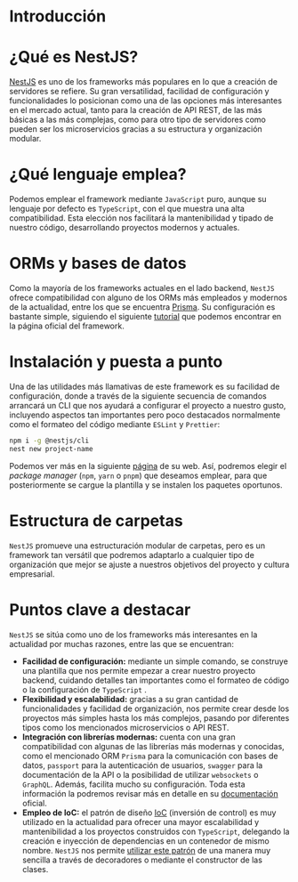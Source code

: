 # Introducción

# ¿Qué es NestJS?

[NestJS](https://docs.nestjs.com/) es uno de los frameworks más populares en lo que a creación de servidores se refiere. Su gran versatilidad, facilidad de configuración y funcionalidades lo posicionan como una de las opciones más interesantes en el mercado actual, tanto para la creación de API REST, de las más básicas a las más complejas, como para otro tipo de servidores como pueden ser los microservicios gracias a su estructura y organización modular.

# ¿Qué lenguaje emplea?

Podemos emplear el framework mediante `JavaScript` puro, aunque su lenguaje por defecto es `TypeScript`, con el que muestra una alta compatibilidad. Esta elección nos facilitará la mantenibilidad y tipado de nuestro código,  desarrollando proyectos modernos y actuales.

# ORMs y bases de datos

Como la mayoría de los frameworks actuales en el lado backend, `NestJS` ofrece compatibilidad con alguno de los ORMs más empleados y modernos de la actualidad, entre los que se encuentra [Prisma](https://www.prisma.io/). Su configuración es bastante simple, siguiendo el siguiente [tutorial](https://docs.nestjs.com/recipes/prisma) que podemos encontrar en la página oficial del framework.

# Instalación y puesta a punto

Una de las utilidades más llamativas de este framework es su facilidad de configuración, donde a través de la siguiente secuencia de comandos arrancará un CLI que nos ayudará a configurar el proyecto a nuestro gusto, incluyendo aspectos tan importantes pero poco destacados normalmente como el formateo del código mediante `ESLint` y `Prettier`:

```bash
npm i -g @nestjs/cli
nest new project-name
```

Podemos ver más en la siguiente [página](https://docs.nestjs.com/first-steps) de su web. Así, podremos elegir el *package manager* (`npm`, `yarn` o `pnpm`) que deseamos emplear, para que posteriormente se cargue la plantilla y se instalen los paquetes oportunos.

# Estructura de carpetas

`NestJS` promueve una estructuración modular de carpetas, pero es un framework tan versátil que podremos adaptarlo a cualquier tipo de organización que mejor se ajuste a nuestros objetivos del proyecto y cultura empresarial.

# Puntos clave a destacar

`NestJS` se sitúa como uno de los frameworks más interesantes en la actualidad por muchas razones, entre las que se encuentran:

- **Facilidad de configuración:** mediante un simple comando, se construye una plantilla que nos permite empezar a crear nuestro proyecto backend, cuidando detalles tan importantes como el formateo de código o la configuración de `TypeScript` .
- **Flexibilidad y escalabilidad:** gracias a su gran cantidad de funcionalidades y facilidad de organización, nos permite crear desde los proyectos más simples hasta los más complejos, pasando por diferentes tipos como los mencionados microservicios o API REST.
- **Integración con librerías modernas:** cuenta con una gran compatibilidad con algunas de las librerías más modernas y conocidas, como el mencionado ORM `Prisma` para la comunicación con bases de datos, `passport` para la autenticación de usuarios, `swagger` para la documentación de la API o la posibilidad de utilizar `websockets` o `GraphQL`. Además, facilita mucho su configuración. Toda esta información la podremos revisar más en detalle en su [documentación](https://docs.nestjs.com/) oficial.
- **Empleo de IoC:** el patrón de diseño [IoC](https://en.wikipedia.org/wiki/Inversion_of_control) (inversión de control) es muy utilizado en la actualidad para ofrecer una mayor escalabilidad y mantenibilidad a los proyectos construidos con `TypeScript`, delegando la creación e inyección de dependencias en un contenedor de mismo nombre. `NestJS` nos permite [utilizar este patrón](https://docs.nestjs.com/fundamentals/custom-providers) de una manera muy sencilla a través de decoradores o mediante el constructor de las clases.